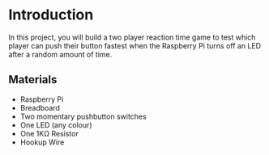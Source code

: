 # Introduction

In this project, you will build a two player reaction time game to test which player can push their button fastest when the Raspberry Pi turns off an LED after a random amount of time.

## Materials

* Raspberry Pi
* Breadboard
* Two momentary pushbutton switches
* One LED \(any colour\)
* One 1K&Omega; Resistor
* Hookup Wire



